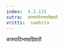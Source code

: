 ```yaml
---
index:  4.2.115
sutra:  काश्यादिभ्यष्ठज्ञ्ज्ञिठौ
vritti:  samhita 
---
```


काश्यादिभ्यष्ठज्ञ्ज्ञिठौ

